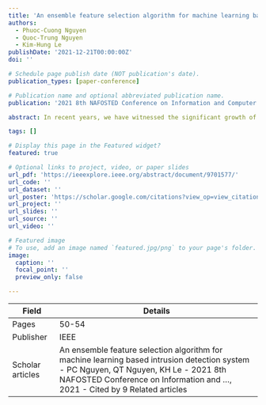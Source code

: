 ```yaml
---
title: 'An ensemble feature selection algorithm for machine learning based intrusion detection system'
authors:
  - Phuoc-Cuong Nguyen
  - Quoc-Trung Nguyen
  - Kim-Hung Le
publishDate: '2021-12-21T00:00:00Z'
doi: ''

# Schedule page publish date (NOT publication's date).
publication_types: [paper-conference]

# Publication name and optional abbreviated publication name.
publication: '2021 8th NAFOSTED Conference on Information and Computer Science (NICS)'

abstract: In recent years, we have witnessed the significant growth of the Internet along with emerging security threats. A machine learning-based Intrusion Detection System (IDS) is widely employed to detect cyber attacks by continuously monitoring network traffic. However, the diversity of network features considerably affected the accuracy and training time of the IDS model. In this paper, a lightweight and effective feature selection algorithm for IDS is proposed. This algorithm combines the advantages of both Random Forest and AdaBoost algorithms. The evaluation results on popular datasets (NSL- KDD, UNSW-NB15, and CICIDS-2017) show that our proposal outperforms existing feature selection algorithms regarding the detection accuracy and the number of selected features.

tags: []

# Display this page in the Featured widget?
featured: true

# Optional links to project, video, or paper slides
url_pdf: 'https://ieeexplore.ieee.org/abstract/document/9701577/'
url_code: ''
url_dataset: ''
url_poster: 'https://scholar.google.com/citations?view_op=view_citation&hl=en&user=6bDvWw0AAAAJ&pagesize=100&citation_for_view=6bDvWw0AAAAJ:LkGwnXOMwfcC'
url_project: ''
url_slides: ''
url_source: ''
url_video: ''

# Featured image
# To use, add an image named `featured.jpg/png` to your page's folder.
image:
  caption: ''
  focal_point: ''
  preview_only: false

---
```


|Field|Details|
|-----|-------|
|Pages|50-54|
|Publisher|IEEE|
|Scholar articles|An ensemble feature selection algorithm for machine learning based intrusion detection system - PC Nguyen, QT Nguyen, KH Le - 2021 8th NAFOSTED Conference on Information and …, 2021 - Cited by 9 Related articles|
